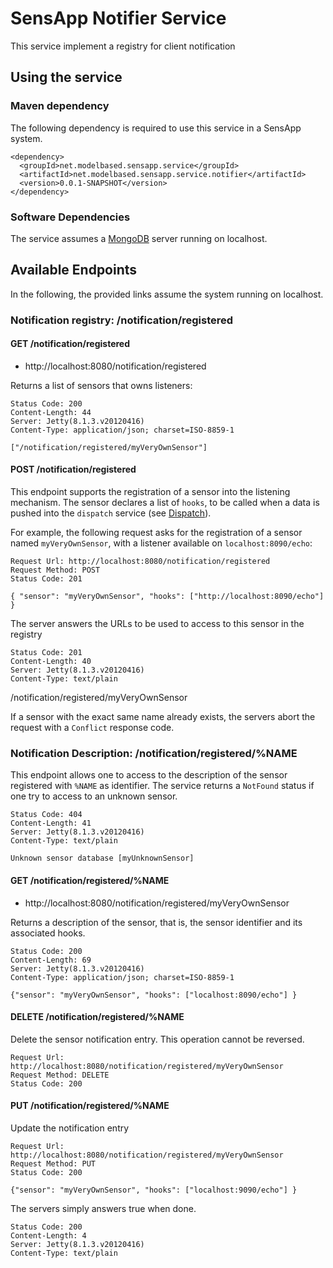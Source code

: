 # SensApp Notifier Service

This service implement a registry for client notification

## Using the service

### Maven dependency

The following dependency is required to use this service in a SensApp system.

    <dependency>
  	  <groupId>net.modelbased.sensapp.service</groupId>
  	  <artifactId>net.modelbased.sensapp.service.notifier</artifactId>
  	  <version>0.0.1-SNAPSHOT</version>
    </dependency>
 
### Software Dependencies

The service assumes a [MongoDB](http://www.mongodb.org/) server running on localhost.

## Available Endpoints

In the following, the provided links assume the system running on localhost.

### Notification registry: /notification/registered
 
#### GET /notification/registered

 - http://localhost:8080/notification/registered

Returns a list of sensors that owns listeners:

    Status Code: 200
    Content-Length: 44
    Server: Jetty(8.1.3.v20120416)
    Content-Type: application/json; charset=ISO-8859-1
    
    ["/notification/registered/myVeryOwnSensor"]

#### POST /notification/registered

This endpoint supports the registration of a sensor into the listening mechanism. The sensor declares a list of `hooks`, to be called when a data is pushed into the `dispatch` service (see [Dispatch](http://github.com/mosser/SensApp/tree/master/net.modelbased.sensapp.service.dispatch)).

For example, the following request asks for the registration of a sensor named `myVeryOwnSensor`, with a listener available on `localhost:8090/echo`:

    Request Url: http://localhost:8080/notification/registered
    Request Method: POST
    Status Code: 201
    
    { "sensor": "myVeryOwnSensor", "hooks": ["http://localhost:8090/echo"] }


The server answers the URLs to be used to access to this sensor in the registry

    Status Code: 201
    Content-Length: 40
    Server: Jetty(8.1.3.v20120416)
    Content-Type: text/plain
    
   /notification/registered/myVeryOwnSensor
    
If a sensor with the exact same name already exists, the servers abort the request with a `Conflict` response code.


### Notification Description: /notification/registered/%NAME

This endpoint allows one to access to the description of the sensor registered with `%NAME` as identifier. The service returns a `NotFound` status if one try to access to an unknown sensor.

    Status Code: 404
    Content-Length: 41
    Server: Jetty(8.1.3.v20120416)
    Content-Type: text/plain
    
    Unknown sensor database [myUnknownSensor]

#### GET /notification/registered/%NAME

  - http://localhost:8080/notification/registered/myVeryOwnSensor
  
Returns a description of the sensor, that is, the sensor identifier and its associated hooks. 

    Status Code: 200
    Content-Length: 69
    Server: Jetty(8.1.3.v20120416)
    Content-Type: application/json; charset=ISO-8859-1
    
    {"sensor": "myVeryOwnSensor", "hooks": ["localhost:8090/echo"] }


#### DELETE /notification/registered/%NAME

Delete the sensor notification entry. This operation cannot be reversed.

    Request Url: http://localhost:8080/notification/registered/myVeryOwnSensor
    Request Method: DELETE
    Status Code: 200

#### PUT /notification/registered/%NAME

Update the notification entry

    Request Url: http://localhost:8080/notification/registered/myVeryOwnSensor
    Request Method: PUT
    Status Code: 200
    
    {"sensor": "myVeryOwnSensor", "hooks": ["localhost:9090/echo"] }

The servers simply answers true when done.

    Status Code: 200
    Content-Length: 4
    Server: Jetty(8.1.3.v20120416)
    Content-Type: text/plain
